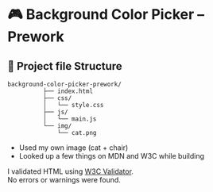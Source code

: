 # 🎮 Background Color Picker – Prework


## 📁 Project file Structure
    background-color-picker-prework/
              ├── index.html
              ├── css/
              │   └── style.css
              ├── js/
              │   └── main.js
              └── img/
                  └── cat.png

- Used my own image (cat + chair)
- Looked up a few things on MDN and W3C while building

I validated HTML using [W3C Validator](https://validator.w3.org/).  
No errors or warnings were found.


